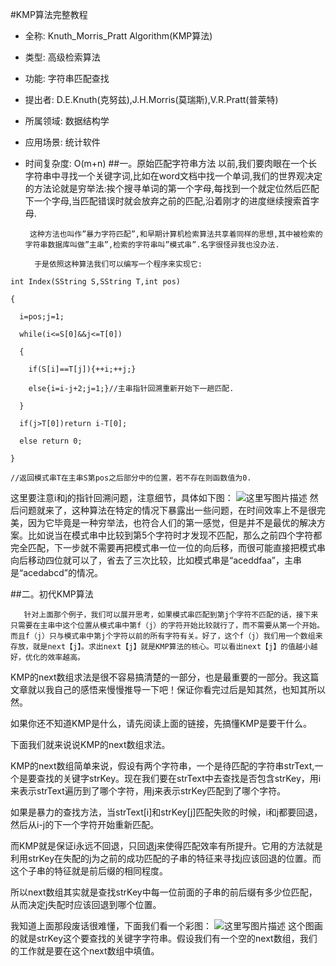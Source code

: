 #KMP算法完整教程
- 全称:                               Knuth_Morris_Pratt Algorithm(KMP算法)

- 类型:                               高级检索算法

- 功能:                               字符串匹配查找

- 提出者:                           D.E.Knuth(克努兹),J.H.Morris(莫瑞斯),V.R.Pratt(普莱特)

- 所属领域:                        数据结构学

- 应用场景:                        统计软件

- 时间复杂度:                    O(m+n)
##一。原始匹配字符串方法
        以前,我们要肉眼在一个长字符串中寻找一个关键字词,比如在word文档中找一个单词,我们的世界观决定的方法论就是穷举法:挨个搜寻单词的第一个字母,每找到一个就定位然后匹配下一个字母,当匹配错误时就会放弃之前的匹配,沿着刚才的进度继续搜索首字母.



       这种方法也叫作”暴力字符匹配”,和早期计算机检索算法共享着同样的思想,其中被检索的字符串数据库叫做”主串”,检索的字符串叫”模式串”.名字很怪异我也没办法.

        于是依照这种算法我们可以编写一个程序来实现它:

```
int Index(SString S,SString T,int pos)

{

  i=pos;j=1;

  while(i<=S[0]&&j<=T[0])

  {

    if(S[i]==T[j]){++i;++j;}

    else{i=i-j+2;j=1;}//主串指针回溯重新开始下一趟匹配.

  }

  if(j>T[0])return i-T[0];

  else return 0;

}

//返回模式串T在主串S第pos之后部分中的位置，若不存在则函数值为0.
```

这里要注意i和j的指针回溯问题，注意细节，具体如下图：
![这里写图片描述](http://img.blog.csdn.net/20180205195258052?watermark/2/text/aHR0cDovL2Jsb2cuY3Nkbi5uZXQvZ2l0aHViXzM4ODg1Mjk2/font/5a6L5L2T/fontsize/400/fill/I0JBQkFCMA==/dissolve/70/gravity/SouthEast)
然后问题就来了，这种算法在特定的情况下暴露出一些问题，在时间效率上不是很完美，因为它毕竟是一种穷举法，也符合人们的第一感觉，但是并不是最优的解决方案。比如说当在模式串中比较到第5个字符时才发现不匹配，那么之前四个字符都完全匹配，下一步就不需要再把模式串一位一位的向后移，而很可能直接把模式串向后移动四位就可以了，省去了三次比较，比如模式串是“aceddfaa”，主串是“acedabcd”的情况。

##二。初代KMP算法

       针对上面那个例子，我们可以展开思考，如果模式串匹配到第j个字符不匹配的话，接下来只需要在主串中这个位置从模式串中第f（j）的字符开始比较就行了，而不需要从第一个开始。而且f（j）只与模式串中第j个字符以前的所有字符有关。好了，这个f（j）我们用一个数组来存放，就是next【j】。求出next【j】就是KMP算法的核心。可以看出next【j】的值越小越好，优化的效率越高。

KMP的next数组求法是很不容易搞清楚的一部分，也是最重要的一部分。我这篇文章就以我自己的感悟来慢慢推导一下吧！保证你看完过后是知其然，也知其所以然。

如果你还不知道KMP是什么，请先阅读上面的链接，先搞懂KMP是要干什么。

下面我们就来说说KMP的next数组求法。

KMP的next数组简单来说，假设有两个字符串，一个是待匹配的字符串strText,一个是要查找的关键字strKey。现在我们要在strText中去查找是否包含strKey，用i来表示strText遍历到了哪个字符，用j来表示strKey匹配到了哪个字符。

如果是暴力的查找方法，当strText[i]和strKey[j]匹配失败的时候，i和j都要回退，然后从i-j的下一个字符开始重新匹配。

而KMP就是保证i永远不回退，只回退j来使得匹配效率有所提升。它用的方法就是利用strKey在失配的j为之前的成功匹配的子串的特征来寻找j应该回退的位置。而这个子串的特征就是前后缀的相同程度。

所以next数组其实就是查找strKey中每一位前面的子串的前后缀有多少位匹配，从而决定j失配时应该回退到哪个位置。

我知道上面那段废话很难懂，下面我们看一个彩图：
![这里写图片描述](http://img.blog.csdn.net/20180205195353605?watermark/2/text/aHR0cDovL2Jsb2cuY3Nkbi5uZXQvZ2l0aHViXzM4ODg1Mjk2/font/5a6L5L2T/fontsize/400/fill/I0JBQkFCMA==/dissolve/70/gravity/SouthEast)
这个图画的就是strKey这个要查找的关键字字符串。假设我们有一个空的next数组，我们的工作就是要在这个next数组中填值。